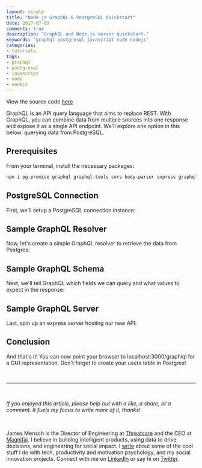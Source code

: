 ```yaml
---
layout: single
title: "Node.js GraphQL & PostgreSQL Quickstart"
date: 2017-07-09
comments: true
description: "GraphQL and Node.js server quickstart."
keywords: "graphql postgresql javascript node nodejs"
categories:
- tutorials
tags:
- graphql
- postgresql
- javascript
- node
- nodejs
---
```


View the source code [here](https://github.com/JMensch/graphql-postgres-quickstart-demo)

GraphQL is an API query language that aims to replace REST. With GraphQL, you can
combine data from multiple sources into one response and expose it as a single API endpoint. We'll explore one option in this below: querying data from PostgreSQL.

## Prerequisites
From your terminal, install the necessary packages:

```bash
npm i pg-promise graphql graphql-tools cors body-parser express graphql-server-express
```


## PostgreSQL Connection
First, we'll setup a PostgreSQL connection instance:
<script src="https://gist.github.com/JMensch/b8f95d7b979c2485591186c92ecb863d.js"></script>

## Sample GraphQL Resolver
Now, let's create a simple GraphQL resolver to retrieve the data from Postgres:
<script src="https://gist.github.com/JMensch/25c7a3909ed473a9d7c862c04dab14e4.js"></script>

## Sample GraphQL Schema
Next, we'll tell GraphQL which fields we can query and what values to expect in the response:
<script src="https://gist.github.com/JMensch/c1824bb7f248b7166ce41d1ae22db4ec.js"></script>

## Sample GraphQL Server
Last, spin up an express server hosting our new API:
<script src="https://gist.github.com/JMensch/30ea85cf8d35c953cd673a4bf7fefbaa.js"></script>

## Conclusion

And that's it! You can now point your browser to localhost:3000/graphiql for a GUI representation.
Don't forget to create your users table in Postgres!

<br/>

---

<br/>

*If you enjoyed this article, please help out with a like, a share, or a comment. It fuels my focus to write more of it, thanks!*

<br/>

James Mensch is the Director of Engineering at <a href='https://threatcare.com'>Threatcare</a> and the CEO at <a href='http://magnifai.io'>Magnifai</a>. I believe in building intelligent products, using data to drive decisions, and engineering for social impact. I <a href='https://medium.com/@james_mensch'>write</a> about some of the cool stuff I do with tech, productivity and motivation psychology, and my social innovation projects. Connect with me on <a href='https://www.linkedin.com/in/james-mensch/'>LinkedIn</a> or say hi on <a href='https://twitter.com/thebestmensch'>Twitter</a>.

